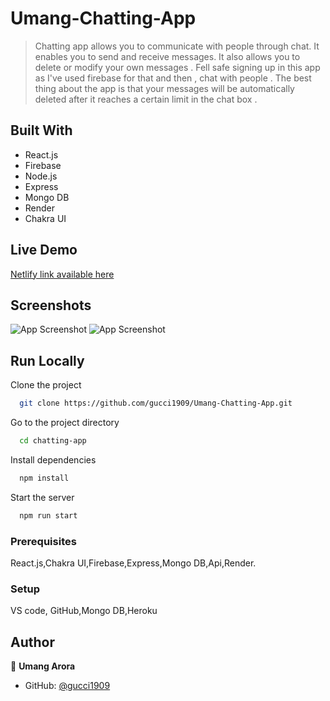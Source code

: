 # Umang-Chatting-App

>Chatting app allows you to communicate with people through chat. It enables you to send and receive messages. It also allows you to delete or modify your own messages . Fell safe signing up in this app as I've used firebase for that and then , chat with people . The best thing about the app is that your messages will be automatically deleted after it reaches a certain limit in the chat box . 

## Built With

- React.js
- Firebase
- Node.js
- Express
- Mongo DB
- Render
- Chakra UI

## Live Demo 

[Netlify link available here](https://the-umang-arora-chatting-app.netlify.app/)

## Screenshots

![App Screenshot](http://res.cloudinary.com/dtdqzefvj/image/upload/v1670846038/hgi5ohkx24e9gsra85ry.jpg)
![App Screenshot](http://res.cloudinary.com/dtdqzefvj/image/upload/v1670845932/d34o3rlv1h5lo3fhyrqq.png)
## Run Locally

Clone the project

```bash
  git clone https://github.com/gucci1909/Umang-Chatting-App.git
```

Go to the project directory

```bash
  cd chatting-app
```

Install dependencies

```bash
  npm install
```

Start the server

```bash
  npm run start
```



### Prerequisites
React.js,Chakra UI,Firebase,Express,Mongo DB,Api,Render.

### Setup
VS code,
GitHub,Mongo DB,Heroku





## Author

👤 **Umang Arora**

- GitHub: [@gucci1909](https://github.com/gucci1909)


